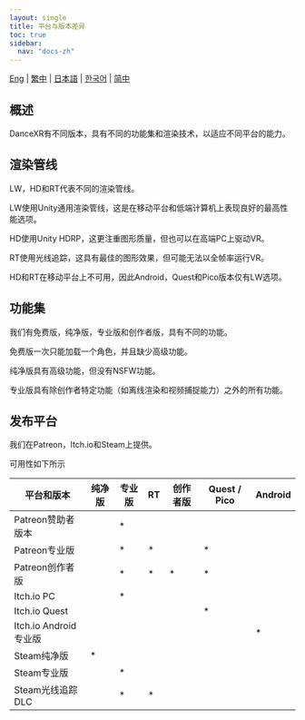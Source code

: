 ```yaml
---
layout: single
title: 平台与版本差异
toc: true
sidebar:
  nav: "docs-zh"
---
```

[Eng](/dancexr/versions) | [繁中](/tw/dancexr/versions) | [日本語](/jp/dancexr/versions) | [한국어](/kr/dancexr/versions) | [简中](/zh/dancexr/versions)

## 概述
DanceXR有不同版本，具有不同的功能集和渲染技术，以适应不同平台的能力。

## 渲染管线
LW，HD和RT代表不同的渲染管线。

LW使用Unity通用渲染管线，这是在移动平台和低端计算机上表现良好的最高性能选项。

HD使用Unity HDRP，这更注重图形质量，但也可以在高端PC上驱动VR。

RT使用光线追踪，这具有最佳的图形效果，但可能无法以全帧率运行VR。

HD和RT在移动平台上不可用，因此Android，Quest和Pico版本仅有LW选项。

## 功能集
我们有免费版，纯净版，专业版和创作者版，具有不同的功能。

免费版一次只能加载一个角色，并且缺少高级功能。

纯净版具有高级功能，但没有NSFW功能。

专业版具有除创作者特定功能（如离线渲染和视频捕捉能力）之外的所有功能。

## 发布平台
我们在Patreon，Itch.io和Steam上提供。

可用性如下所示

| 平台和版本 | 纯净版 | 专业版 | RT | 创作者版 | Quest / Pico | Android |
| --- | --- | --- | --- | --- | --- | --- | 
| Patreon赞助者版本 |  | * | |  |  | |
| Patreon专业版 |  | * | * |  | * | |
| Patreon创作者版 |  | * | * | * | * | |
| Itch.io PC | | * | | | | |
| Itch.io Quest | | | | | * | |
| Itch.io Android专业版 | | | | | | * |
| Steam纯净版 | * | | | | | |
| Steam专业版 | | * | | | | |
| Steam光线追踪DLC | | * | * | | | |